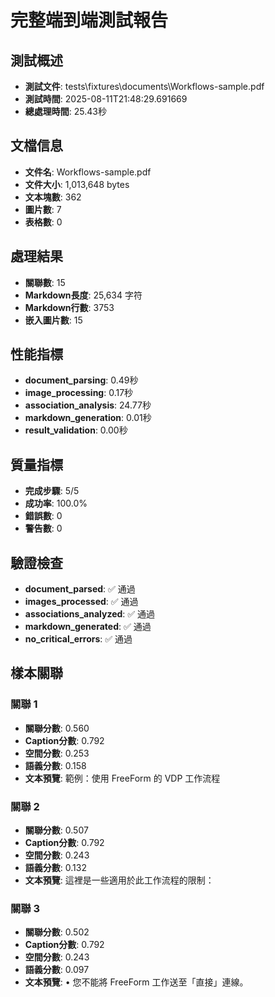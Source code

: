 # 完整端到端測試報告

## 測試概述
- **測試文件**: tests\fixtures\documents\Workflows-sample.pdf
- **測試時間**: 2025-08-11T21:48:29.691669
- **總處理時間**: 25.43秒

## 文檔信息
- **文件名**: Workflows-sample.pdf
- **文件大小**: 1,013,648 bytes
- **文本塊數**: 362
- **圖片數**: 7
- **表格數**: 0

## 處理結果
- **關聯數**: 15
- **Markdown長度**: 25,634 字符
- **Markdown行數**: 3753
- **嵌入圖片數**: 15

## 性能指標
- **document_parsing**: 0.49秒
- **image_processing**: 0.17秒
- **association_analysis**: 24.77秒
- **markdown_generation**: 0.01秒
- **result_validation**: 0.00秒

## 質量指標
- **完成步驟**: 5/5
- **成功率**: 100.0%
- **錯誤數**: 0
- **警告數**: 0

## 驗證檢查
- **document_parsed**: ✅ 通過
- **images_processed**: ✅ 通過
- **associations_analyzed**: ✅ 通過
- **markdown_generated**: ✅ 通過
- **no_critical_errors**: ✅ 通過

## 樣本關聯
### 關聯 1
- **關聯分數**: 0.560
- **Caption分數**: 0.792
- **空間分數**: 0.253
- **語義分數**: 0.158
- **文本預覽**: 範例：使用 FreeForm 的 VDP 工作流程

### 關聯 2
- **關聯分數**: 0.507
- **Caption分數**: 0.792
- **空間分數**: 0.243
- **語義分數**: 0.132
- **文本預覽**: 這裡是一些適用於此工作流程的限制：

### 關聯 3
- **關聯分數**: 0.502
- **Caption分數**: 0.792
- **空間分數**: 0.243
- **語義分數**: 0.097
- **文本預覽**: •
您不能將 FreeForm 工作送至「直接」連線。

